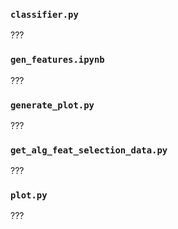 ### `classifier.py`
???

### `gen_features.ipynb`
???

### `generate_plot.py`
???

### `get_alg_feat_selection_data.py`
???

### `plot.py`
???
